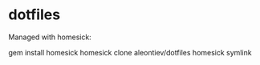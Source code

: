 dotfiles
========
Managed with homesick:

gem install homesick
homesick clone aleontiev/dotfiles
homesick symlink
